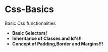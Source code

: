 # Css-Basics
Basic Css functionalities

* **Basic Selectors!**
* **Inheritance of Classes and Id's!!**
* **Concept of Padding,Border and Margins!!!**


